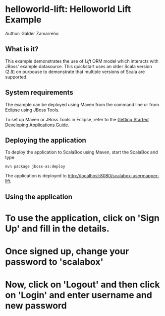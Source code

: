 helloworld-lift: Helloworld Lift Example
========================================
Author: Galder Zamarreño

What is it?
-----------

This example demonstrates the use of *Lift* ORM model which interacts with
JBoss' example datasource. This quickstart uses an older Scala version (2.8)
on purpouse to demonstrate that multiple versions of Scala are supported.

System requirements
-------------------

The example can be deployed using Maven from the command line or from Eclipse
using JBoss Tools.

To set up Maven or JBoss Tools in Eclipse, refer to the
<a href="https://docs.jboss.org/author/display/AS71/Getting+Started+Developing+Applications+Guide" title="Getting Started Developing Applications Guide">Getting Started Developing Applications Guide</a>.

Deploying the application
-------------------------

To deploy the application to ScalaBox using Maven, start the ScalaBox and type

    mvn package jboss-as:deploy

The application is deployed to <http://localhost:8080/scalabox-usermapper-lift>.

Using the application
---------------------

# To use the application, click on 'Sign Up' and fill in the details.
# Once signed up, change your password to 'scalabox'
# Now, click on 'Logout' and then click on 'Login' and enter username and new password